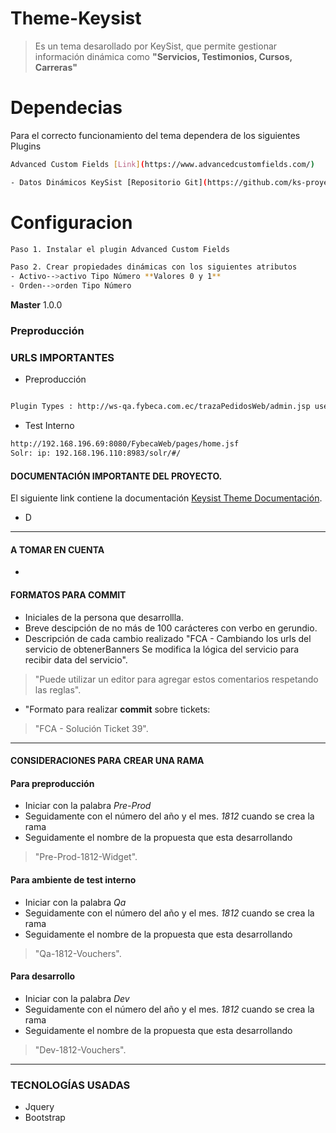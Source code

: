 # Theme-Keysist
>Es un tema desarollado por KeySist, que permite gestionar información dinámica como **"Servicios, Testimonios, Cursos, Carreras"**

# Dependecias

Para el correcto funcionamiento del tema dependera de los siguientes Plugins
```sh
Advanced Custom Fields [Link](https://www.advancedcustomfields.com/)
```
```sh
- Datos Dinámicos KeySist [Repositorio Git](https://github.com/ks-proyects/keysist_post_types)
```


# Configuracion
```sh
Paso 1. Instalar el plugin Advanced Custom Fields
```
```sh
Paso 2. Crear propiedades dinámicas con los siguientes atributos
- Activo-->activo Tipo Número **Valores 0 y 1**
- Orden-->orden Tipo Número
```

**Master** 1.0.0

### Preproducción

### URLS IMPORTANTES
- Preproducción
```sh

Plugin Types : http://ws-qa.fybeca.com.ec/trazaPedidosWeb/admin.jsp username: MAYRA, pwd: MAYRA2017
```
- Test Interno
```sh
http://192.168.196.69:8080/FybecaWeb/pages/home.jsf
Solr: ip: 192.168.196.110:8983/solr/#/
```
#### DOCUMENTACIÓN IMPORTANTE DEL PROYECTO.
El siguiente link contiene la documentación [Keysist Theme Documentación](https://drive.google.com/open?id=1GxfI9gcAFqG-tc1JnewVYbOsfjc-Z5S3).
- D
------------

#### A TOMAR EN CUENTA
-
#### FORMATOS PARA COMMIT
- Iniciales de la persona que desarrollla.
- Breve descipción de no más de 100 carácteres con verbo en gerundio.
- Descripción de cada cambio realizado
		"FCA - Cambiando los urls del servicio de obtenerBanners
			Se modifica la lógica del servicio para recibir data del servicio".
			
> "Puede utilizar un editor para agregar estos comentarios respetando las reglas".
- "Formato para realizar **commit** sobre tickets:
>"FCA - Solución Ticket 39".

------------


#### CONSIDERACIONES PARA CREAR UNA RAMA
#### Para preproducción
- Iniciar con la palabra *Pre-Prod*
- Seguidamente con el número del año y el mes. *1812* cuando se crea la rama
- Seguidamente el nombre de la propuesta que esta desarrollando

> "Pre-Prod-1812-Widget".

#### Para ambiente de test interno
- Iniciar con la palabra *Qa*
- Seguidamente con el número del año y el mes. *1812* cuando se crea la rama
- Seguidamente el nombre de la propuesta que esta desarrollando

> "Qa-1812-Vouchers".

#### Para desarrollo
- Iniciar con la palabra *Dev*
- Seguidamente con el número del año y el mes. *1812* cuando se crea la rama
- Seguidamente el nombre de la propuesta que esta desarrollando

> "Dev-1812-Vouchers".

------------

### TECNOLOGÍAS USADAS
- Jquery
- Bootstrap

